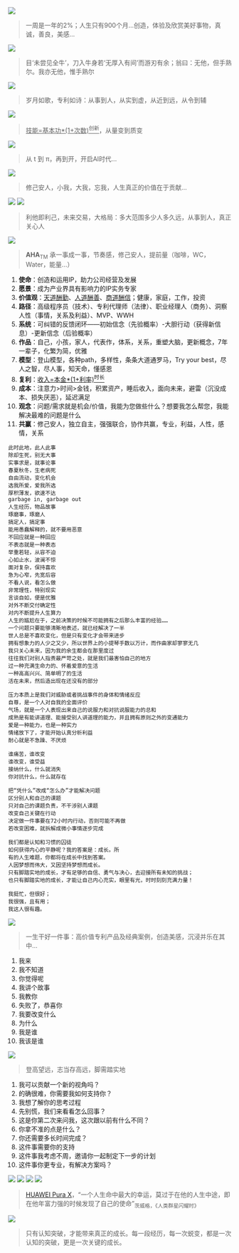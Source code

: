 
![](https://github.com/user-attachments/assets/6018c17a-ce01-428c-bb3a-81cfb8637377)
> 一周是一年的2%；人生只有900个月...创造，体验及欣赏美好事物，真诚，善良，美感...

![](https://github.com/user-attachments/assets/52cf818c-e20f-4bb9-9f01-0c2094dcfdca)
> 目‘未尝见全牛’，刀入牛身若‘无厚入有间’而游刃有余；翁曰：无他，但手熟尔。我亦无他，惟手熟尔

![](https://github.com/user-attachments/assets/f87937f5-1991-4696-897a-ddf78e2e7ff7)
> 岁月如歌，专利如诗：从事到人，从实到虚，从近到远，从令到辅

![](https://github.com/user-attachments/assets/35d55b96-6656-426c-a74c-c6d42e344e2d)
> <ins>技能=基本功*(1+次数)<sup>创新</sup></ins>，从量变到质变

![](https://github.com/user-attachments/assets/773f2714-731f-4891-8c8d-025bf7412077)
> 从 t 到 π，再到开，开启AI时代...

![](https://github.com/user-attachments/assets/bc37b3b7-a5a0-4614-ad6e-65e5559e3dd7)
> 修己安人，小我，大我，忘我，人生真正的价值在于贡献…

![](https://github.com/user-attachments/assets/e99c13e5-77b1-442a-9014-5877c3a2bbda)
![](https://github.com/user-attachments/assets/dd874158-da5b-429a-96c8-c9f1d653bd0a)
> 利他即利己，未来交易，大格局：多大范围多少人多久远，从事到人，真正关心人

![](https://github.com/user-attachments/assets/36f46d9c-9f08-4c1d-a135-d7bdaf7de400)
> **AHA**<sub>TM</sub>  承一事成一事，节奏感，修己安人，提前量（咖啡，WC，Water，能量...）

1. **使命**：创造和运用IP，助力公司经营及发展
2. **愿景**：成为产业界具有影响力的IP实务专家
3. **价值观**：<ins>天道酬勤</ins>、<ins>人道酬善</ins>、<ins>商道酬信</ins>；健康，家庭，工作，投资
4. **路径**：高级程序员（技术）、专利代理师（法律）、职业经理人（商务）、洞察人性（事情，关系及利益）、MVP、WWH
5. **系统**：可纠错的反馈闭环——初始信念（先验概率）-大胆行动（获得新信息）-更新信念（后验概率）
6. **作品**：自己，小孩，家人，代表作，体系，关系，重塑大脑，更新概念，7年一辈子，化繁为简，优雅
7. **模型**：登山模型，各种path，多样性，条条大道通罗马，Try your best，尽人之智，尽人事，知天命，懂感恩
8. **复利**：<ins>收入=本金*(1+利率)<sup>时长</sup></ins>
9. **成本**：注意力>时间>金钱，积累资产，睡后收入，面向未来，避雷（沉没成本、损失厌恶），延迟满足
10. **观念**：问题/需求就是机会/价值，我能为您做些什么？想要我怎么帮您，我能解决最难的问题是什么
11. **共赢**：修己安人，独立自主，强强联合，协作共赢，专业，利益，人性，感情，关系

```AHA
此时此地，此人此事
除却生死，别无大事
实事求是，就事论事
春夏秋冬，生老病死
自由流动，变化机会
选我所爱，爱我所选
厚积薄发，欲速不达
garbage in, garbage out
人生经历，物品故事
琢磨事，琢磨人
搞定人，搞定事
能用愚蠢解释的，就不要用恶意
不回应就是一种回应
不表态就是一种表态
举重若轻，从容不迫
心如止水，波澜不惊
面对复杂，保持喜欢
急为心窄，先宽后容
不看人说，看怎么做
非常理性，特别现实
言谈自如，便是优雅
对外不断交付确定性
对内不断提升人生算力
人生的尴尬在于，之前决策的时候不可能拥有之后那么丰富的经验……
一个问题只要能够清晰地表述，就已经解决了一半
世人总是不喜欢变化，但是只有变化才会带来进步
拥有想象力的人少之又少，所以世界上的小提琴手数以万计，而作曲家却寥寥无几
我只关心未来，因为我的余生都会在那里度过
往往我们对别人指责最严苛之处，就是我们最害怕自己的地方
过一种充满生命力的、怀着爱意的生活
一种高高兴兴、简单明了的生活
活在未来，然后造出现在还没有的部分

压力本质上是我们对威胁或者挑战事件的身体和情绪反应
自尊，是一个人对自我的全面评价
气场，就是一个人表现出来自己的说服力和对抗说服能力的总和
成熟是有能讲道理、能接受别人讲道理的能力，并且拥有原则之外的变通能力
爱是一种能力，也是一种实力
情绪放下了，才能开始认真分析利益
耐心就是不急躁、不厌烦

谁痛苦，谁改变
谁改变，谁受益
接纳什么，什么就消失
你对抗什么，什么就存在

把“凭什么”改成“怎么办”才能解决问题
区分别人和自己的课题
只对自己的课题负责，不干涉别人课题
改变自己关键在行动
决定做一件事要在72小时内行动，否则可能不再做
若改变困难，就拆解成微小事情逐步完成

我们都是认知和习惯的囚徒
如何获得内心的平静呢？我的答案是：成长。所
有的人生难题，你都将在成长中找到答案。 
人因梦想而伟大，又因坚持梦想而成长。 
只有脚踏实地的成长，才有足够的自信、勇气与决心，去迎接所有未知的挑战；
也只有脚踏实地的成长，才能让自己内心充实，眼里有光，时时刻刻充满力量！

我挺忙，但很好；
我很强，且有用；
我这人很有趣。
```


![](https://github.com/user-attachments/assets/7c7cb917-35ff-46fa-a1e5-da82280db8fd)
> 一生干好一件事：高价值专利产品及经典案例，创造美感，沉浸并乐在其中…

1. 我来
2. 我不知道
3. 你觉得呢
4. 我讲个故事
5. 我教你
6. 失败了，恭喜你
7. 我要改变什么
8. 为什么
9. 我是谁
10. 我该是谁

![](https://github.com/user-attachments/assets/3ce31f67-b6aa-435e-94db-35f2e8961349)
> 登高望远，志当存高远，脚需踏实地

1. 我可以贡献一个新的视角吗？
2. 的确很难，你需要我如何支持你？
3. 我想了解你的思考过程
4. 先别慌，我们来看看怎么回事？
5. 这是你第二次来问我，这次跟以前有什么不同？
6. 你拿不准的点是什么？
7. 你还需要多长时间完成？
8. 这件事需要你的支持
9. 这件事我考虑不周，邀请你一起制定下一步的计划
10. 这件事你更专业，有解决方案吗？


![](https://github.com/user-attachments/assets/b311c6d0-df58-4fd7-ad86-9a5ab53c7478)
![](https://github.com/user-attachments/assets/25052837-adfa-453e-9a4b-3364114f5c9c)
![](https://github.com/user-attachments/assets/c79f24d0-d7a0-4690-8ba5-5fca43522eee)
![](https://github.com/user-attachments/assets/8a0b6311-adb5-40cd-a1b4-76c94aa1b4c5)
> [HUAWEI Pura X](https://consumer.huawei.com/cn/phones/pura-x/)，“一个人生命中最大的幸运，莫过于在他的人生中途，即在他年富力强的时候发现了自己的使命”<sub>茨威格，《人类群星闪耀时》</sub>

![](https://github.com/user-attachments/assets/2d744a41-320c-4170-bd15-f1b73261117d)
> 只有认知突破，才能带来真正的成长。每一段经历，每一次蜕变，都是一次认知的突破，更是一次关键的成长。
